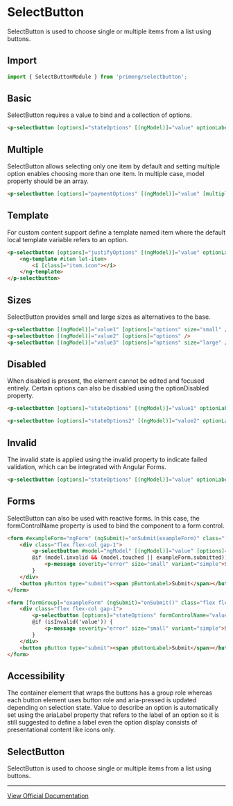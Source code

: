 # SelectButton

SelectButton is used to choose single or multiple items from a list using buttons.

## Import

```typescript
import { SelectButtonModule } from 'primeng/selectbutton';
```

## Basic

SelectButton requires a value to bind and a collection of options.

```html
<p-selectbutton [options]="stateOptions" [(ngModel)]="value" optionLabel="label" optionValue="value" aria-labelledby="basic" />
```

## Multiple

SelectButton allows selecting only one item by default and setting multiple option enables choosing more than one item. In multiple case, model property should be an array.

```html
<p-selectbutton [options]="paymentOptions" [(ngModel)]="value" [multiple]="true" optionLabel="name" optionValue="value" />
```

## Template

For custom content support define a template named item where the default local template variable refers to an option.

```html
<p-selectbutton [options]="justifyOptions" [(ngModel)]="value" optionLabel="justify">
    <ng-template #item let-item>
        <i [class]="item.icon"></i>
    </ng-template>
</p-selectbutton>
```

## Sizes

SelectButton provides small and large sizes as alternatives to the base.

```html
<p-selectbutton [(ngModel)]="value1" [options]="options" size="small" />
<p-selectbutton [(ngModel)]="value2" [options]="options" />
<p-selectbutton [(ngModel)]="value3" [options]="options" size="large" />
```

## Disabled

When disabled is present, the element cannot be edited and focused entirely. Certain options can also be disabled using the optionDisabled property.

```html
<p-selectbutton [options]="stateOptions" [(ngModel)]="value1" optionLabel="label" optionValue="value" [disabled]="true" />

<p-selectbutton [options]="stateOptions2" [(ngModel)]="value2" optionLabel="label" optionValue="value" optionDisabled="constant" />
```

## Invalid

The invalid state is applied using the ⁠invalid property to indicate failed validation, which can be integrated with Angular Forms.

```html
<p-selectbutton [options]="stateOptions" [(ngModel)]="value" optionLabel="label" optionValue="value" [invalid]="value === null" />
```

## Forms

SelectButton can also be used with reactive forms. In this case, the formControlName property is used to bind the component to a form control.

```html
<form #exampleForm="ngForm" (ngSubmit)="onSubmit(exampleForm)" class="flex justify-center flex-col gap-4">
    <div class="flex flex-col gap-1">
        <p-selectbutton #model="ngModel" [(ngModel)]="value" [options]="stateOptions" optionLabel="label" optionValue="value" [invalid]="model.invalid && (model.touched || exampleForm.submitted)" required name="value" />
        @if (model.invalid && (model.touched || exampleForm.submitted)) {
            <p-message severity="error" size="small" variant="simple">Selection is required.</p-message>
        }
    </div>
    <button pButton type="submit"><span pButtonLabel>Submit</span></button>
</form>
```

```html
<form [formGroup]="exampleForm" (ngSubmit)="onSubmit()" class="flex flex-col gap-4">
    <div class="flex flex-col gap-1">
        <p-selectbutton [options]="stateOptions" formControlName="value" [invalid]="isInvalid('value')" optionLabel="label" optionValue="value" />
        @if (isInvalid('value')) {
            <p-message severity="error" size="small" variant="simple">Selection is required</p-message>
        }
    </div>
    <button pButton type="submit"><span pButtonLabel>Submit</span></button>
</form>
```

## Accessibility

The container element that wraps the buttons has a group role whereas each button element uses button role and aria-pressed is updated depending on selection state. Value to describe an option is automatically set using the ariaLabel property that refers to the label of an option so it is still suggested to define a label even the option display consists of presentational content like icons only.

## SelectButton

SelectButton is used to choose single or multiple items from a list using buttons.

---

[View Official Documentation](https://primeng.org/selectbutton)
